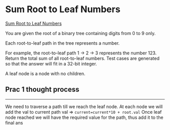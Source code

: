 # Sum Root to Leaf Numbers

[Sum Root to Leaf Numbers](https://leetcode.com/problems/sum-root-to-leaf-numbers/description/)

You are given the root of a binary tree containing digits from 0 to 9 only.

Each root-to-leaf path in the tree represents a number.

For example, the root-to-leaf path 1 -> 2 -> 3 represents the number 123.
Return the total sum of all root-to-leaf numbers. Test cases are generated so that the answer will fit in a 32-bit integer.

A leaf node is a node with no children.

## Prac 1 thought process

---

We need to traverse a path till we reach the leaf node. At each node we will add the val to current path val => `current=current*10 + root.val`
Once leaf node reached we will have the required value for the path, thus add it to the final ans
